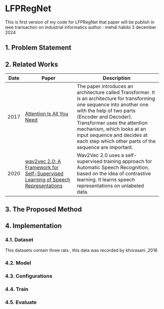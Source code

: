 # LFPRegNet 
This is first version of my code for LFPRegNet that paper will be publish in ieee transaction on industrial informatics 
author : mehdi habibi 
 3 december 2024 

## 1. Problem Statement

## 2. Related Works

| Date | Paper | Description |
|------|-------|-------------|
| 2017 | [Attention Is All You Need](https://arxiv.org/abs/1706.03762) | The paper introduces an architecture called Transformer. It is an architecture for transforming one sequence into another one with the help of two parts (Encoder and Decoder). Transformer uses the attention mechanism, which looks at an input sequence and decides at each step which other parts of the sequence are important. |
| 2020 | [wav2vec 2.0: A Framework for Self-Supervised Learning of Speech Representations](https://arxiv.org/abs/2006.11477) | Wav2Vec 2.0 uses a self-supervised training approach for Automatic Speech Recognition, based on the idea of contrastive learning. It learns speech representations on unlabeled data. |


## 3. The Proposed Method
   
## 4. Implementation
   
### 4.1. Dataset
This datasets contain three rats , this data was recorded by khorasani ,2016

### 4.2. Model
### 4.3. Configurations
### 4.4. Train
### 4.5. Evaluate
   

